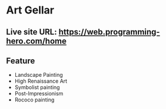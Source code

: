 # Art Gellar

## Live site URL: https://web.programming-hero.com/home

## Feature
* Landscape Painting
* High Renaissance Art
* Symbolist painting
* Post-Impressionism
* Rococo painting
